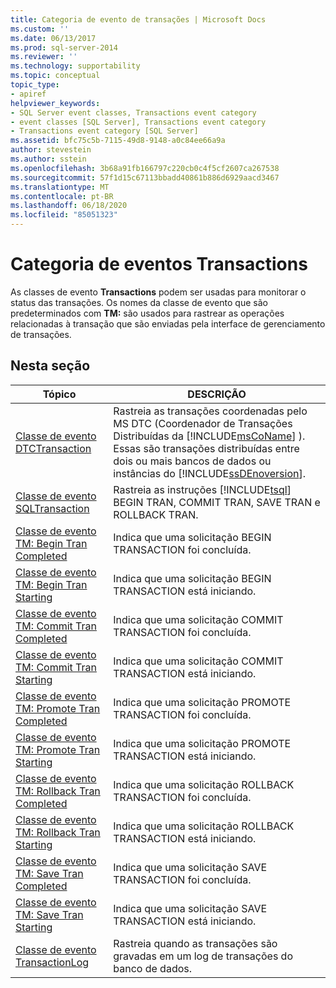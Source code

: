 ```yaml
---
title: Categoria de evento de transações | Microsoft Docs
ms.custom: ''
ms.date: 06/13/2017
ms.prod: sql-server-2014
ms.reviewer: ''
ms.technology: supportability
ms.topic: conceptual
topic_type:
- apiref
helpviewer_keywords:
- SQL Server event classes, Transactions event category
- event classes [SQL Server], Transactions event category
- Transactions event category [SQL Server]
ms.assetid: bfc75c5b-7115-49d8-9148-a0c84ee66a9a
author: stevestein
ms.author: sstein
ms.openlocfilehash: 3b68a91fb166797c220cb0c4f5cf2607ca267538
ms.sourcegitcommit: 57f1d15c67113bbadd40861b886d6929aacd3467
ms.translationtype: MT
ms.contentlocale: pt-BR
ms.lasthandoff: 06/18/2020
ms.locfileid: "85051323"
---
```

# <a name="transactions-event-category"></a>Categoria de eventos Transactions
  As classes de evento **Transactions** podem ser usadas para monitorar o status das transações. Os nomes da classe de evento que são predeterminados com **TM:** são usados para rastrear as operações relacionadas à transação que são enviadas pela interface de gerenciamento de transações.  
  
## <a name="in-this-section"></a>Nesta seção  
  
|Tópico|DESCRIÇÃO|  
|-----------|-----------------|  
|[Classe de evento DTCTransaction](dtctransaction-event-class.md)|Rastreia as transações coordenadas pelo MS DTC (Coordenador de Transações Distribuídas da [!INCLUDE[msCoName](../../includes/msconame-md.md)] ). Essas são transações distribuídas entre dois ou mais bancos de dados ou instâncias do [!INCLUDE[ssDEnoversion](../../includes/ssdenoversion-md.md)].|  
|[Classe de evento SQLTransaction](sqltransaction-event-class.md)|Rastreia as instruções [!INCLUDE[tsql](../../includes/tsql-md.md)] BEGIN TRAN, COMMIT TRAN, SAVE TRAN e ROLLBACK TRAN.|  
|[Classe de evento TM: Begin Tran Completed](tm-begin-tran-completed-event-class.md)|Indica que uma solicitação BEGIN TRANSACTION foi concluída.|  
|[Classe de evento TM: Begin Tran Starting](tm-begin-tran-starting-event-class.md)|Indica que uma solicitação BEGIN TRANSACTION está iniciando.|  
|[Classe de evento TM: Commit Tran Completed](tm-commit-tran-completed-event-class.md)|Indica que uma solicitação COMMIT TRANSACTION foi concluída.|  
|[Classe de evento TM: Commit Tran Starting](tm-commit-tran-starting-event-class.md)|Indica que uma solicitação COMMIT TRANSACTION está iniciando.|  
|[Classe de evento TM: Promote Tran Completed](tm-promote-tran-completed-event-class.md)|Indica que uma solicitação PROMOTE TRANSACTION foi concluída.|  
|[Classe de evento TM: Promote Tran Starting](tm-promote-tran-starting-event-class.md)|Indica que uma solicitação PROMOTE TRANSACTION está iniciando.|  
|[Classe de evento TM: Rollback Tran Completed](tm-rollback-tran-completed-event-class.md)|Indica que uma solicitação ROLLBACK TRANSACTION foi concluída.|  
|[Classe de evento TM: Rollback Tran Starting](tm-rollback-tran-starting-event-class.md)|Indica que uma solicitação ROLLBACK TRANSACTION está iniciando.|  
|[Classe de evento TM: Save Tran Completed](tm-save-tran-completed-event-class.md)|Indica que uma solicitação SAVE TRANSACTION foi concluída.|  
|[Classe de evento TM: Save Tran Starting](tm-save-tran-starting-event-class.md)|Indica que uma solicitação SAVE TRANSACTION está iniciando.|  
|[Classe de evento TransactionLog](transactionlog-event-class.md)|Rastreia quando as transações são gravadas em um log de transações do banco de dados.|  
  
  
